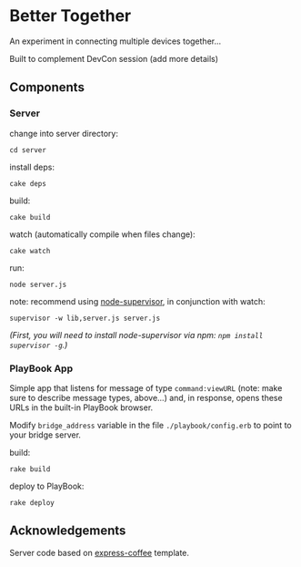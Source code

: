 # Better Together

An experiment in connecting multiple devices together...

Built to complement DevCon session (add more details)

## Components

### Server

change into server directory:

    cd server

install deps:

    cake deps

build:

    cake build

watch (automatically compile when files change):

    cake watch

run:

    node server.js

note: recommend using [node-supervisor][node-supervisor], in conjunction with watch:

    supervisor -w lib,server.js server.js

_(First, you will need to install node-supervisor via npm: `npm install supervisor -g`.)_

### PlayBook App

Simple app that listens for message of type `command:viewURL` (note: make sure to describe message types, above...) and, in response, opens these URLs in the built-in PlayBook browser.

Modify `bridge_address` variable in the file `./playbook/config.erb` to point to your bridge server.

build:

    rake build

deploy to PlayBook:

    rake deploy

## Acknowledgements

Server code based on [express-coffee][express-coffee] template.

[node-supervisor]: https://github.com/isaacs/node-supervisor
[express-coffee]: https://github.com/twilson63/express-coffee